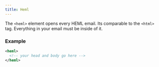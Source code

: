 ```yaml
---
title: Heml
---
```


The `<heml>` element opens every HEML email. Its comparable to the `<html>` tag. Everything in your email must be inside of it.

### Example
```xml
<heml>
  <!-- your head and body go here -->
</heml>
```
